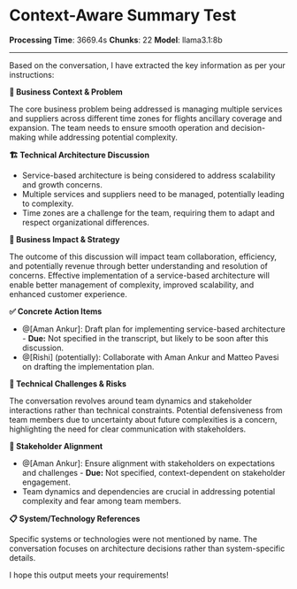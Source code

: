 # Context-Aware Summary Test
**Processing Time**: 3669.4s
**Chunks**: 22
**Model**: llama3.1:8b

---

Based on the conversation, I have extracted the key information as per your instructions:

**🎯 Business Context & Problem**

The core business problem being addressed is managing multiple services and suppliers across different time zones for flights ancillary coverage and expansion. The team needs to ensure smooth operation and decision-making while addressing potential complexity.

**🏗️ Technical Architecture Discussion**

*   Service-based architecture is being considered to address scalability and growth concerns.
*   Multiple services and suppliers need to be managed, potentially leading to complexity.
*   Time zones are a challenge for the team, requiring them to adapt and respect organizational differences.

**💼 Business Impact & Strategy**

The outcome of this discussion will impact team collaboration, efficiency, and potentially revenue through better understanding and resolution of concerns. Effective implementation of a service-based architecture will enable better management of complexity, improved scalability, and enhanced customer experience.

**✅ Concrete Action Items**

*   @[Aman Ankur]: Draft plan for implementing service-based architecture - **Due:** Not specified in the transcript, but likely to be soon after this discussion.
*   @[Rishi] (potentially): Collaborate with Aman Ankur and Matteo Pavesi on drafting the implementation plan.

**🚧 Technical Challenges & Risks**

The conversation revolves around team dynamics and stakeholder interactions rather than technical constraints. Potential defensiveness from team members due to uncertainty about future complexities is a concern, highlighting the need for clear communication with stakeholders.

**🤝 Stakeholder Alignment**

*   @[Aman Ankur]: Ensure alignment with stakeholders on expectations and challenges - **Due:** Not specified, context-dependent on stakeholder engagement.
*   Team dynamics and dependencies are crucial in addressing potential complexity and fear among team members.

**📋 System/Technology References**

Specific systems or technologies were not mentioned by name. The conversation focuses on architecture decisions rather than system-specific details.

I hope this output meets your requirements!